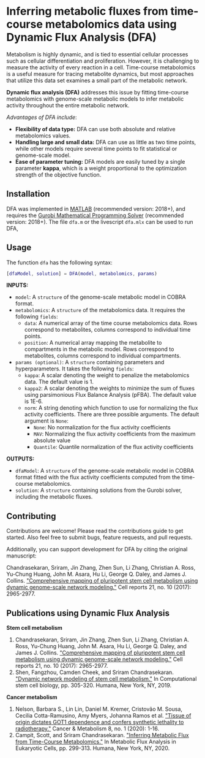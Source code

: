 # Inferring metabolic fluxes from time-course metabolomics data using Dynamic Flux Analysis (DFA) 
Metabolism is highly dynamic, and is tied to essential cellular processes such as cellular differentiation and proliferation. However, it is challenging to measure the activity of every reaction in a cell. Time-course metabolomics is a useful measure for tracing metabolite dynamics, but most approaches that utilize this data set examines a small part of the metabolic network. 

**Dynamic flux analysis (DFA)** addresses this issue by fitting time-course metabolomics with genome-scale metabolic models to infer metabolic activity throughout the entire metabolic network. 

*Advantages of DFA include*:
  * **Flexibility of data type:** DFA can use both absolute and relative metabolomics values. 
  * **Handling large and small data:** DFA can use as little as two time points, while other models require several time points to fit statistical or genome-scale model. 
  * **Ease of parameter tuning:** DFA models are easily tuned by a single parameter **kappa**, which is a weight proportional to the optimization strength of the objective function.

## Installation
DFA was implemented in [MATLAB](https://www.mathworks.com/products/matlab.html) (recommended version: 2018+), and requires the [Gurobi Mathematical Programming Solver](https://www.gurobi.com/) (recommended version: 2018+). The file `dfa.m` or the livescript `dfa.mlx` can be used to run DFA,

## Usage
The function `dfa` has the following syntax:
```MATLAB
[dfaModel, solution] = DFA(model, metabolomics, params)
```

**INPUTS:**
  * `model`:             A `structure` of the genome-scale metabolic model in COBRA format. 
  * `metabolomics`:      A `structure` of the metabolomics data. It requires the following `fields`:
    * `data`:            A numerical array of the time course metabolomics data. Rows correspond to metabolites, columns correspond to individual time points. 
    * `position`:        A numerical array mapping the metabolite to compartments in the metabolic model. Rows correspond to metabolites, columns correspond to individual compartments.
  * `params (optional)`: A `structure` containing parameters and hyperparameters. It takes the following `fields`:
    * `kappa`:           A scalar denoting the weight to penalize the metabolomics data. The default value is 1.
    * `kappa2`:          A scalar denoting the weights to minimize the sum of fluxes using parsimonious Flux Balance Analysis (pFBA). The default value is 1E-6.
    * `norm`:            A string denoting which function to use for normalizing the flux activity coefficients. There are three possible arguments. The default argument is `None`:
      * `None`:          No normalization for the flux activity coefficients
      * `MAV`:           Normalizing the flux activity coefficients from the maximum absolute value
      * `Quantile`:      Quantile normalization of the flux activity coefficients

**OUTPUTS:**
  * `dfaModel`:          A `structure` of the genome-scale metabolic model in COBRA format fitted with the flux activity coefficients computed from the time-course metabolomics.
  * `solution`:          A `structure` containing solutions from the Gurobi solver, including the metabolic fluxes.

## Contributing
Contributions are welcome! Please read the contributions guide to get started. Also feel free to submit bugs, feature requests, and pull requests.

Additionally, you can support development for DFA by citing the original manuscript: 

Chandrasekaran, Sriram, Jin Zhang, Zhen Sun, Li Zhang, Christian A. Ross, Yu-Chung Huang, John M. Asara, Hu Li, George Q. Daley, and James J. Collins. ["Comprehensive mapping of pluripotent stem cell metabolism using dynamic genome-scale network modeling."](https://www.cell.com/cell-reports/fulltext/S2211-1247(17)31027-6) Cell reports 21, no. 10 (2017): 2965-2977.

## Publications using Dynamic Flux Analysis
**Stem cell metabolism**
1. Chandrasekaran, Sriram, Jin Zhang, Zhen Sun, Li Zhang, Christian A. Ross, Yu-Chung Huang, John M. Asara, Hu Li, George Q. Daley, and James J. Collins. ["Comprehensive mapping of pluripotent stem cell metabolism using dynamic genome-scale network modeling."](https://www.cell.com/cell-reports/fulltext/S2211-1247(17)31027-6) Cell reports 21, no. 10 (2017): 2965-2977.
2. Shen, Fangzhou, Camden Cheek, and Sriram Chandrasekaran. ["Dynamic network modeling of stem cell metabolism."](https://link.springer.com/protocol/10.1007%2F978-1-4939-9224-9_14) In Computational stem cell biology, pp. 305-320. Humana, New York, NY, 2019.

**Cancer metabolism**
1. Nelson, Barbara S., Lin Lin, Daniel M. Kremer, Cristovão M. Sousa, Cecilia Cotta-Ramusino, Amy Myers, Johanna Ramos et al. ["Tissue of origin dictates GOT1 dependence and confers synthetic lethality to radiotherapy."](https://cancerandmetabolism.biomedcentral.com/articles/10.1186/s40170-019-0202-2) Cancer & Metabolism 8, no. 1 (2020): 1-16.
2. Campit, Scott, and Sriram Chandrasekaran. ["Inferring Metabolic Flux from Time-Course Metabolomics."](https://link.springer.com/protocol/10.1007%2F978-1-0716-0159-4_13) In Metabolic Flux Analysis in Eukaryotic Cells, pp. 299-313. Humana, New York, NY, 2020.
